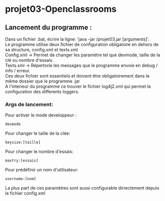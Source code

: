 # projet03-Openclassrooms
## Lancement du programme :
 Dans un fichier .bat, écrire la ligne: 'java -jar <chemin vers le programme>/projet03.jar [arguments]'.\
 Le programme utilise deux fichier de configuration obligatoire en dehors de sa structure, config.xml et texts.xml\
 Config.xml -> Permet de changer les paramètre tel que devmode, taille de la clé ou nombre d'essais.\
 Texts.xml  -> Répertorie les messages que le programme envoie en debug / info / erreur.\
 Ces deux fichier sont essentiels et doivent être obligatoirement dans le même dossier que le programme .jar\
 A l'interieur du programme ce trouver le fichier log4j2.xml qui permet la configuration des differents loggers.

### Args de lancement:
  Pour activer le mode developpeur :
  ```
  devmode
  ```
  Pour changer le taille de la clée:
  ```
  keysize:[taille]
  ```
  Pour changer le nombre d'essais:
  ```
  maxtry:[essais]
  ```
  Pour prédéfinir un nom d'utilisateur:
  ```
  username:[nom]
  ```
  La plus part de ces paramètres sont aussi configurable dirrectement depuis le fichier config.xml
